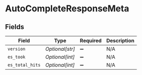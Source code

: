 # AutoCompleteResponseMeta


## Fields

| Field              | Type               | Required           | Description        |
| ------------------ | ------------------ | ------------------ | ------------------ |
| `version`          | *Optional[str]*    | :heavy_minus_sign: | N/A                |
| `es_took`          | *Optional[int]*    | :heavy_minus_sign: | N/A                |
| `es_total_hits`    | *Optional[int]*    | :heavy_minus_sign: | N/A                |